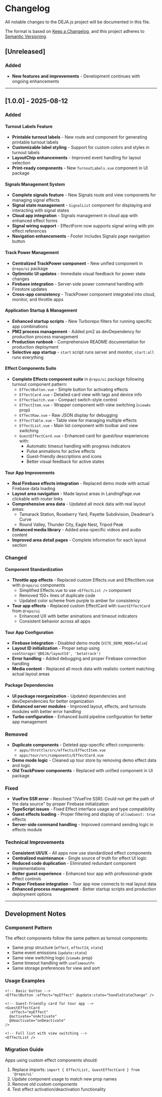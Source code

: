 # Changelog

All notable changes to the DEJA.js project will be documented in this file.

The format is based on [Keep a Changelog](https://keepachangelog.com/en/1.0.0/),
and this project adheres to [Semantic Versioning](https://semver.org/spec/v2.0.0.html).

## [Unreleased]

### Added
- **New features and improvements** - Development continues with ongoing enhancements

---

## [1.0.0] - 2025-08-12

### Added

#### Turnout Labels Feature
- **Printable turnout labels** - New route and component for generating printable turnout labels
- **Customizable label styling** - Support for custom colors and styles in turnout labels
- **LayoutChip enhancements** - Improved event handling for layout selection
- **Print-ready components** - New `TurnoutLabels.vue` component in UI package

#### Signals Management System
- **Complete signals feature** - New Signals route and view components for managing signal effects
- **Signal state management** - `SignalList` component for displaying and interacting with signal states
- **Cloud app integration** - Signals management in cloud app with enhanced effect forms
- **Signal wiring support** - EffectForm now supports signal wiring with pin effect references
- **Navigation enhancements** - Footer includes Signals page navigation button

#### Track Power Management
- **Centralized TrackPower component** - New unified component in `@repo/ui` package
- **Optimistic UI updates** - Immediate visual feedback for power state changes
- **Firebase integration** - Server-side power command handling with Firestore updates
- **Cross-app consistency** - TrackPower component integrated into cloud, monitor, and throttle apps

#### Application Startup & Management
- **Enhanced startup scripts** - New Turborepo filters for running specific app combinations
- **PM2 process management** - Added pm2 as devDependency for production process management
- **Production runbook** - Comprehensive README documentation for production deployment
- **Selective app startup** - `start` script runs server and monitor, `start:all` runs everything

#### Effect Components Suite
- **Complete Effects component suite** in `@repo/ui` package following turnout component pattern:
  - `EffectButton.vue` - Simple button for activating effects
  - `EffectCard.vue` - Detailed card view with tags and device info
  - `EffectSwitch.vue` - Compact switch-style control
  - `EffectItem.vue` - Wrapper component with view switching (`viewAs` prop)
  - `EffectRaw.vue` - Raw JSON display for debugging
  - `EffectTable.vue` - Table view for managing multiple effects
  - `EffectList.vue` - Main list component with toolbar and view switching
  - `GuestEffectCard.vue` - Enhanced card for guest/tour experiences with:
    - Automatic timeout handling with progress indicators
    - Pulse animations for active effects
    - Guest-friendly descriptions and icons
    - Better visual feedback for active states

#### Tour App Improvements
- **Real Firebase effects integration** - Replaced demo mode with actual Firebase data loading
- **Layout area navigation** - Made layout areas in LandingPage.vue clickable with router links
- **Comprehensive area data** - Updated all mock data with real layout areas:
  - Tamarack Station, Roseberry Yard, Payette Subdivision, Deadman's Curve
  - Round Valley, Thunder City, Eagle Nest, Tripod Peak
- **Enhanced media library** - Added area-specific videos and audio content
- **Improved area detail pages** - Complete information for each layout section

### Changed

#### Component Standardization
- **Throttle app effects** - Replaced custom Effects.vue and EffectItem.vue with `@repo/ui` components
  - Simplified Effects.vue to use `<EffectList />` component
  - Removed 150+ lines of duplicate code
  - Updated color scheme from purple to amber for consistency
- **Tour app effects** - Replaced custom EffectCard with `GuestEffectCard` from `@repo/ui`
  - Enhanced UX with better animations and timeout indicators
  - Consistent behavior across all apps

#### Tour App Configuration
- **Firebase integration** - Disabled demo mode (`VITE_DEMO_MODE=false`)
- **Layout ID initialization** - Proper setup using `useStorage('@DEJA/layoutId', 'betatrack')`
- **Error handling** - Added debugging and proper Firebase connection handling
- **Media content** - Replaced all mock data with realistic content matching actual layout areas

#### Package Dependencies
- **UI package reorganization** - Updated dependencies and devDependencies for better organization
- **Enhanced server modules** - Improved layout, effects, and turnouts modules with better error handling
- **Turbo configuration** - Enhanced build pipeline configuration for better app management

### Removed
- **Duplicate components** - Deleted app-specific effect components:
  - `apps/throttle/src/effects/EffectItem.vue`
  - `apps/tour/src/components/EffectCard.vue`
- **Demo mode logic** - Cleaned up tour store by removing demo effect data and logic
- **Old TrackPower components** - Replaced with unified component in UI package

### Fixed
- **VueFire SSR error** - Resolved "[VueFire SSR]: Could not get the path of the data source" by proper Firebase initialization
- **TypeScript issues** - Fixed Effect interface usage and type compatibility
- **Guest effects loading** - Proper filtering and display of `allowGuest: true` effects
- **Server-side command handling** - Improved command sending logic in effects module

### Technical Improvements
- **Consistent UI/UX** - All apps now use standardized effect components
- **Centralized maintenance** - Single source of truth for effect UI logic
- **Reduced code duplication** - Eliminated redundant component implementations
- **Better guest experience** - Enhanced tour app with professional-grade effect controls
- **Proper Firebase integration** - Tour app now connects to real layout data
- **Enhanced process management** - Better startup scripts and production deployment options

---

## Development Notes

### Component Pattern
The effect components follow the same pattern as turnout components:
- Same prop structure (`effect`, `effectId`, `state`)
- Same event emissions (`update:state`)
- Same view switching logic (`viewAs` prop)
- Same timeout handling with `useTimeoutFn`
- Same storage preferences for view and sort

### Usage Examples
```vue
<!-- Basic button -->
<EffectButton :effect="myEffect" @update:state="handleStateChange" />

<!-- Guest-friendly card for tour app -->
<GuestEffectCard 
  :effect="myEffect" 
  @activate="onActivate"
  @deactivate="onDeactivate"
/>

<!-- Full list with view switching -->
<EffectList />
```

### Migration Guide
Apps using custom effect components should:
1. Replace imports: `import { EffectList, GuestEffectCard } from '@repo/ui'`
2. Update component usage to match new prop names
3. Remove old custom components
4. Test effect activation/deactivation functionality